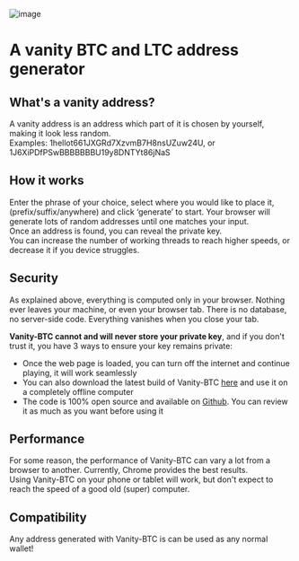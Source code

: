 ![image](https://user-images.githubusercontent.com/77520157/123561829-8d743400-d75f-11eb-90fa-378c1f7d0011.png)

# A vanity BTC and LTC address generator

## What's a vanity address?

A vanity address is an address which part of it is chosen by yourself, making it look less random.  
Examples:  1hellot661JXGRd7XzvmB7H8nsUZuw24U, or  1J6XiPDfPSwBBBBBBBU19y8DNTYt86jNaS

## How it works

Enter the phrase of your choice, select where you would like to place it, (prefix/suffix/anywhere) and click ‘generate’ to start. Your browser will generate lots of random addresses until one matches your input.  
Once an address is found, you can reveal the private key.  
You can increase the number of working threads to reach higher speeds, or decrease it if you device struggles.  

## Security

As explained above, everything is computed only in your browser. Nothing ever leaves your machine, or even your browser tab. There is no database, no server-side code. Everything vanishes when you close your tab.  
  
**Vanity-BTC cannot and will never store your private key**, and if you don't trust it, you have 3 ways to ensure your key remains private:  
- Once the web page is loaded, you can turn off the internet and continue playing, it will work seamlessly  
- You can also download the latest build of Vanity-BTC  [here](https://github.com/Joshua-Zou/vanity-btc)  and use it on a completely offline computer  
- The code is 100% open source and available on  [Github](https://github.com/Joshua-Zou/vanity-btc). You can review it as much as you want before using it  
  

## Performance

For some reason, the performance of Vanity-BTC can vary a lot from a browser to another. Currently, Chrome provides the best results.  
Using Vanity-BTC on your phone or tablet will work, but don't expect to reach the speed of a good old (super) computer.

## Compatibility

Any address generated with Vanity-BTC is can be used as any normal wallet!
